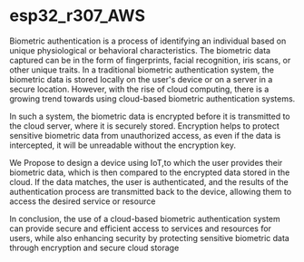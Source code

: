 # esp32_r307_AWS

Biometric authentication is a process of identifying an individual based on unique
physiological or behavioral characteristics. The biometric data captured can be in
the form of fingerprints, facial recognition, iris scans, or other unique traits. In a
traditional biometric authentication system, the biometric data is stored locally on
the user's device or on a server in a secure location. However, with the rise of
cloud computing, there is a growing trend towards using cloud-based biometric
authentication systems.

In such a system, the biometric data is encrypted before it is transmitted to the
cloud server, where it is securely stored. Encryption helps to protect sensitive
biometric data from unauthorized access, as even if the data is intercepted, it will
be unreadable without the encryption key.

We Propose to design a device using IoT,to which the user provides their
biometric data, which is then compared to the encrypted data stored in the cloud.
If the data matches, the user is authenticated, and the results of the authentication
process are transmitted back to the device, allowing them to access the desired
service or resource

In conclusion, the use of a cloud-based biometric authentication system can
provide secure and efficient access to services and resources for users, while also
enhancing security by protecting sensitive biometric data through encryption and
secure cloud storage
